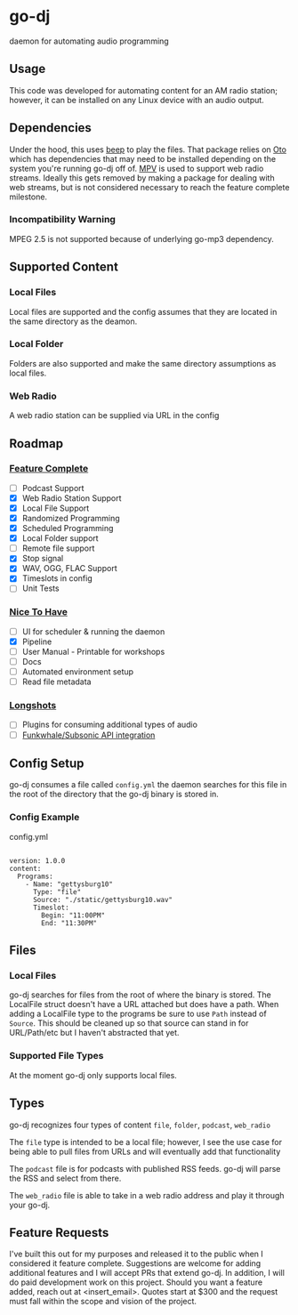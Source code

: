 # go-dj
daemon for automating audio programming 

## Usage
This code was developed for automating content for an AM radio station; however, it can be installed on any Linux device with an audio output.

## Dependencies
Under the hood, this uses [beep](https://github.com/faiface/beep) to play the files. That package relies on [Oto](https://github.com/hajimehoshi/oto)
which has dependencies that may need to be installed depending on the system you're running go-dj off of.
[MPV](mpv.io) is used to support web radio streams. Ideally this gets removed by making a package for dealing with web streams, but is not considered necessary to reach the feature complete milestone. 

### Incompatibility Warning
MPEG 2.5 is not supported because of underlying go-mp3 dependency.


## Supported Content

### Local Files
Local files are supported and the config assumes that they are located in the same directory as the deamon.

### Local Folder
Folders are also supported and make the same directory assumptions as local files.

### Web Radio 
A web radio station can be supplied via URL in the config

## Roadmap
### [Feature Complete](https://github.com/jmillerv/go-dj/issues?q=is%3Aopen+is%3Aissue+milestone%3A%22Feature+Complete%22)
- [ ] Podcast Support
- [x] Web Radio Station Support
- [x] Local File Support
- [x] Randomized Programming
- [x] Scheduled Programming
- [x] Local Folder support
- [ ] Remote file support
- [x] Stop signal
- [x] WAV, OGG, FLAC Support
- [x] Timeslots in config
- [ ] Unit Tests

### [Nice To Have](https://github.com/jmillerv/go-dj/milestone/2)
- [ ] UI for scheduler & running the daemon
- [x] Pipeline 
- [ ] User Manual - Printable for workshops
- [ ] Docs
- [ ] Automated environment setup
- [ ] Read file metadata 

### [Longshots](https://github.com/jmillerv/go-dj/milestone/3)
- [ ] Plugins for consuming additional types of audio 
- [ ] [Funkwhale/Subsonic API integration](https://docs.funkwhale.audio/api.html)

## Config Setup

go-dj consumes a file called `config.yml` the daemon searches for this file in the root of the directory
that the go-dj binary is stored in.

### Config Example

config.yml
```

version: 1.0.0
content:
  Programs:
    - Name: "gettysburg10"
      Type: "file"
      Source: "./static/gettysburg10.wav"
      Timeslot:
        Begin: "11:00PM"
        End: "11:30PM"
```

## Files

### Local Files
go-dj searches for files from the root of where the binary is stored. The LocalFile struct doesn't have a URL attached
but does have a path. When adding a LocalFile type to the programs be sure to use `Path` instead of `Source`. This should
be cleaned up so that source can stand in for URL/Path/etc but I haven't abstracted that yet.

### Supported File Types
At the moment go-dj only supports local files.

## Types

go-dj recognizes four types of content `file`, `folder`, `podcast`, `web_radio`


The `file` type is intended to be a local file; however, I see the use case for being able to pull files from URLs and will
eventually add that functionality

The `podcast` file is for podcasts with published RSS feeds. go-dj will parse the RSS and select from there.

The `web_radio` file is able to take in a web radio address and play it through your go-dj.

## Feature Requests 
I've built this out for my purposes and released it to the public when I considered it feature complete. Suggestions are welcome for adding additional features and I will accept PRs that extend go-dj. In addition, I will do paid development work on this project. Should you want a feature added, reach out at <insert_email>. Quotes start at $300 and the request must fall within the scope and vision of the project.
